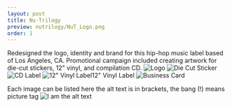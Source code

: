 ```yaml
---
layout: post
title: Nu-Trilogy
preview: nutrilogy/NuT_Logo.png
order: 1
---
```

Redesigned the logo, identity and brand for this hip-hop music label based of Los Angeles, CA. Promotional campaign included creating artwork for die-cut stickers, 12" vinyl, and compilation CD.
![Logo](NuT_Logo.png)
![Die Cut Sticker](NuT_Sticker.png)
![CD Label](NuT_CD.png)
![12" Vinyl Label](NuT12inch.png)12" Vinyl Label
![Business Card](NuT_BCard.png)

Each image can be listed here the alt text is in brackets, the bang (!) means picture tag
![I am the alt text](LedgeDesignLetterhead.png)
